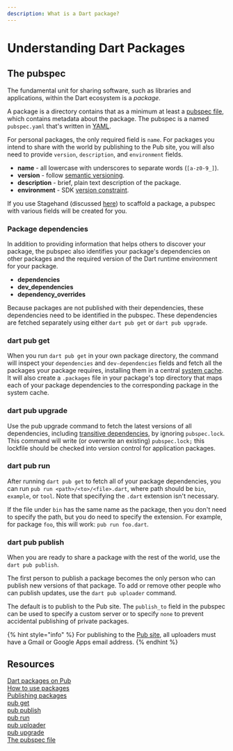 ```yaml
---
description: What is a Dart package?
---
```


# Understanding Dart Packages

## The pubspec

The fundamental unit for sharing software, such as libraries and applications, within the Dart ecosystem is a _package_.

A package is a directory contains that as a minimum at least a [pubspec file](https://dart.dev/tools/pub/pubspec), which contains metadata about the package. The pubspec is a named `pubspec.yaml` that's written in [YAML](http://www.yaml.org/).

For personal packages, the only required field is `name`. For packages you intend to share with the world by publishing to the Pub site, you will also need to provide `version`, `description`, and `environment` fields.

* **name** - all lowercase with underscores to separate words \(`[a-z0-9_]`\).
* **version** - follow [semantic versioning](http://semver.org/spec/v2.0.0-rc.1.html).
* **description** - brief, plain text description of the package.
* **environment** - SDK [version constraint](https://dart.dev/tools/pub/dependencies#version-constraints).

If you use Stagehand \(discussed [here](../standard-package-layout/scaffold-a-dart-package.md)\) to scaffold a package, a pubspec with various fields will be created for you.

### Package dependencies

In addition to providing information that helps others to discover your package, the pubspec also identifies your package's dependencies on other packages and the required version of the Dart runtime environment for your package.

* **dependencies**
* **dev\_dependencies**
* **dependency\_overrides**

Because packages are not published with their dependencies, these dependencies need to be identified in the pubspec. These dependencies are fetched separately using either `dart pub get` or `dart pub upgrade`.

### dart pub get

When you run `dart pub get` in your own package directory, the command will inspect your `dependencies` and `dev-dependencies` fields and fetch all the packages your package requires, installing them in a central [system cache](https://dart.dev/tools/pub/glossary#system-cache). It will also create a `.packages` file in your package's top directory that maps each of your package dependencies to the corresponding package in the system cache.

### dart pub upgrade

Use the pub upgrade command to fetch the latest versions of all dependencies, including [transitive dependencies](https://dart.dev/tools/pub/glossary#transitive-dependency), by ignoring `pubspec.lock`. This command will write \(or overwrite an existing\) `pubspec.lock;` this lockfile should be checked into version control for application packages.

### dart pub run

After running `dart pub get` to fetch all of your package dependencies, you can run `pub run <path>/<to>/<file>.dart`, where path should be `bin`, `example`, or `tool`. Note that specifying the `.dart` extension isn't necessary.

If the file under `bin` has the same name as the package, then you don't need to specify the path, but you do need to specify the extension. For example, for package `foo`, this will work: `pub run foo.dart`.

### dart pub publish

When you are ready to share a package with the rest of the world, use the `dart pub publish`.

The first person to publish a package becomes the only person who can publish new versions of that package. To add or remove other people who can publish updates, use the `dart pub uploader` command.

The default is to publish to the Pub site. The `publish_to` field in the pubspec can be used to specify a custom server or to specify `none` to prevent accidental publishing of private packages.

{% hint style="info" %}
For publishing to the [Pub site](https://pub.dev/), all uploaders must have a Gmail or Google Apps email address.
{% endhint %}

## Resources

[Dart packages on Pub](https://pub.dev/)  
[How to use packages](https://dart.dev/guides/packages)  
[Publishing packages](https://dart.dev/tools/pub/publishing)  
[pub get](https://dart.dev/tools/pub/cmd/pub-get)  
[pub publish](https://dart.dev/tools/pub/cmd/pub-lish)  
[pub run](https://dart.dev/tools/pub/cmd/pub-run)  
[pub uploader](https://dart.dev/tools/pub/cmd/pub-uploader)  
[pub upgrade](https://dart.dev/tools/pub/cmd/pub-upgrade)  
[The pubspec file](https://dart.dev/tools/pub/pubspec)





